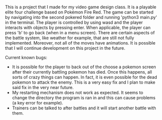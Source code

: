 This is a project that I made for my video game design class. It is a playable elite four challenge based on Pokémon Fire Red. 
The game can be started by navigating into the second pokered folder and running 'python3 main.py' in the terminal. 
The player is controlled by using wasd and the player interacts with objects by pressing enter. When applicable, the player can press 'b' to go back (when in a menu screen). There are certain aspects of the battle system, like weather for example, that are still not fully implemented. Moreover, not all of the moves have animations. It is possible that I will continue development on this project in the future.

Current known bugs:
   - It is possible for the player to back out of the choose a pokemon screen after their currently battling pokemon has died.
     Once this happens, all sorts of crazy things can happen. In fact, it is even possible for the dead pokemon to attack the           enemy. This is a very easy fix and I plan to make said fix in the very near future.
   - My restarting mechanism does not work as expected. It seems to change the directory the program is ran in and this can cause problems (a key error for example). 
   - Trainers can be talked to after battles and it will start another battle with them.
   
